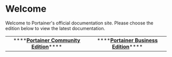 # Welcome

Welcome to Portainer's official documentation site. Please choose the edition below to view the latest documentation.

|  |  |
| :---: | :---: |
| \*\*\*\*[**Portainer Community Edition**](/v/ce-2.9/)\*\*\*\* | \*\*\*\*[**Portainer Business Edition**](/v/be-2.7/)\*\*\*\* |

 

